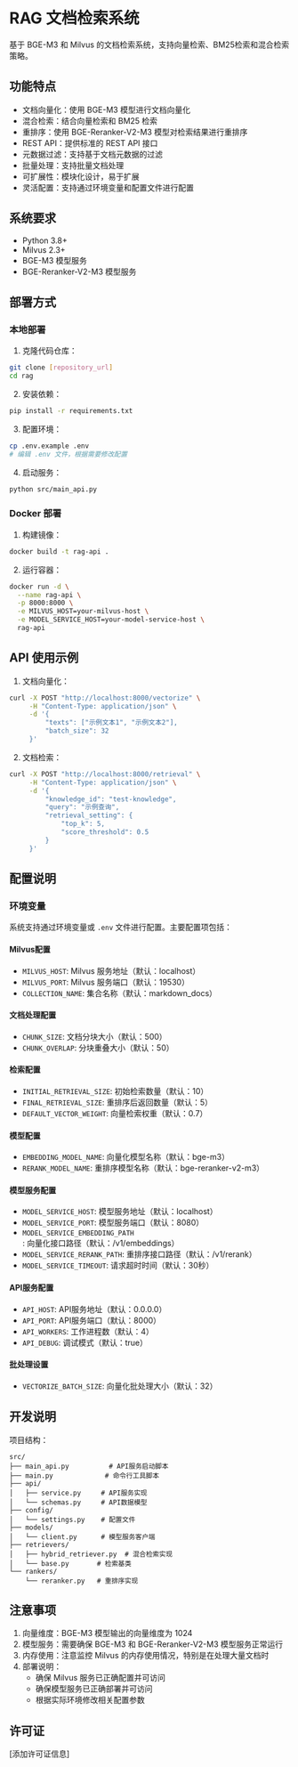 # RAG 文档检索系统

基于 BGE-M3 和 Milvus 的文档检索系统，支持向量检索、BM25检索和混合检索策略。

## 功能特点

- 文档向量化：使用 BGE-M3 模型进行文档向量化
- 混合检索：结合向量检索和 BM25 检索
- 重排序：使用 BGE-Reranker-V2-M3 模型对检索结果进行重排序
- REST API：提供标准的 REST API 接口
- 元数据过滤：支持基于文档元数据的过滤
- 批量处理：支持批量文档处理
- 可扩展性：模块化设计，易于扩展
- 灵活配置：支持通过环境变量和配置文件进行配置

## 系统要求

- Python 3.8+
- Milvus 2.3+
- BGE-M3 模型服务
- BGE-Reranker-V2-M3 模型服务

## 部署方式

### 本地部署

1. 克隆代码仓库：
```bash
git clone [repository_url]
cd rag
```

2. 安装依赖：
```bash
pip install -r requirements.txt
```

3. 配置环境：
```bash
cp .env.example .env
# 编辑 .env 文件，根据需要修改配置
```

4. 启动服务：
```bash
python src/main_api.py
```

### Docker 部署

1. 构建镜像：
```bash
docker build -t rag-api .
```

2. 运行容器：
```bash
docker run -d \
  --name rag-api \
  -p 8000:8000 \
  -e MILVUS_HOST=your-milvus-host \
  -e MODEL_SERVICE_HOST=your-model-service-host \
  rag-api
```

## API 使用示例

1. 文档向量化：
```bash
curl -X POST "http://localhost:8000/vectorize" \
     -H "Content-Type: application/json" \
     -d '{
         "texts": ["示例文本1", "示例文本2"],
         "batch_size": 32
     }'
```

2. 文档检索：
```bash
curl -X POST "http://localhost:8000/retrieval" \
     -H "Content-Type: application/json" \
     -d '{
         "knowledge_id": "test-knowledge",
         "query": "示例查询",
         "retrieval_setting": {
             "top_k": 5,
             "score_threshold": 0.5
         }
     }'
```

## 配置说明

### 环境变量

系统支持通过环境变量或 `.env` 文件进行配置。主要配置项包括：

#### Milvus配置
- `MILVUS_HOST`: Milvus 服务地址（默认：localhost）
- `MILVUS_PORT`: Milvus 服务端口（默认：19530）
- `COLLECTION_NAME`: 集合名称（默认：markdown_docs）

#### 文档处理配置
- `CHUNK_SIZE`: 文档分块大小（默认：500）
- `CHUNK_OVERLAP`: 分块重叠大小（默认：50）

#### 检索配置
- `INITIAL_RETRIEVAL_SIZE`: 初始检索数量（默认：10）
- `FINAL_RETRIEVAL_SIZE`: 重排序后返回数量（默认：5）
- `DEFAULT_VECTOR_WEIGHT`: 向量检索权重（默认：0.7）

#### 模型配置
- `EMBEDDING_MODEL_NAME`: 向量化模型名称（默认：bge-m3）
- `RERANK_MODEL_NAME`: 重排序模型名称（默认：bge-reranker-v2-m3）

#### 模型服务配置
- `MODEL_SERVICE_HOST`: 模型服务地址（默认：localhost）
- `MODEL_SERVICE_PORT`: 模型服务端口（默认：8080）
- `MODEL_SERVICE_EMBEDDING_PATH`: 向量化接口路径（默认：/v1/embeddings）
- `MODEL_SERVICE_RERANK_PATH`: 重排序接口路径（默认：/v1/rerank）
- `MODEL_SERVICE_TIMEOUT`: 请求超时时间（默认：30秒）

#### API服务配置
- `API_HOST`: API服务地址（默认：0.0.0.0）
- `API_PORT`: API服务端口（默认：8000）
- `API_WORKERS`: 工作进程数（默认：4）
- `API_DEBUG`: 调试模式（默认：true）

#### 批处理设置
- `VECTORIZE_BATCH_SIZE`: 向量化批处理大小（默认：32）

## 开发说明

项目结构：
```
src/
├── main_api.py          # API服务启动脚本
├── main.py             # 命令行工具脚本
├── api/
│   ├── service.py     # API服务实现
│   └── schemas.py     # API数据模型
├── config/
│   └── settings.py    # 配置文件
├── models/
│   └── client.py      # 模型服务客户端
├── retrievers/
│   ├── hybrid_retriever.py  # 混合检索实现
│   └── base.py       # 检索基类
└── rankers/
    └── reranker.py   # 重排序实现
```

## 注意事项

1. 向量维度：BGE-M3 模型输出的向量维度为 1024
2. 模型服务：需要确保 BGE-M3 和 BGE-Reranker-V2-M3 模型服务正常运行
3. 内存使用：注意监控 Milvus 的内存使用情况，特别是在处理大量文档时
4. 部署说明：
   - 确保 Milvus 服务已正确配置并可访问
   - 确保模型服务已正确部署并可访问
   - 根据实际环境修改相关配置参数

## 许可证

[添加许可证信息] 